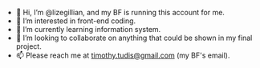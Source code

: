 - 👋 Hi, I’m @lizegillian, and my BF is running this account for me.
- 👀 I’m interested in front-end coding.
- 🌱 I’m currently learning information system.
- 💞️ I’m looking to collaborate on anything that could be shown in my final project.
- 📫 Please reach me at timothy.tudis@gmail.com (my BF's email).


